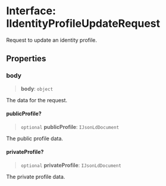 # Interface: IIdentityProfileUpdateRequest

Request to update an identity profile.

## Properties

### body

> **body**: `object`

The data for the request.

#### publicProfile?

> `optional` **publicProfile**: `IJsonLdDocument`

The public profile data.

#### privateProfile?

> `optional` **privateProfile**: `IJsonLdDocument`

The private profile data.
